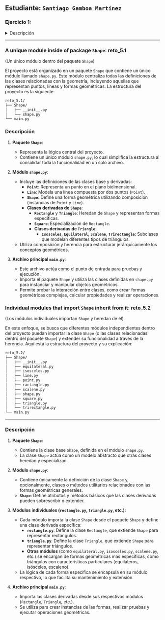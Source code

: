 ## Estudiante: `Santiago Gamboa Martínez`

### Ejercicio 1:

<details><summary>Descripción</summary>

Create a package with all code of class `Shape`, this exersice should be conducted in two ways:

- A unique module inside of package Shape

- Individual modules that import Shape in inheritates from it.

</details>

---

### **A unique module inside of package `Shape`: reto_5.1**

(Un único módulo dentro del paquete `Shape`)

El proyecto está organizado en un paquete `Shape` que contiene un único módulo llamado `shape.py`. Este módulo centraliza todas las definiciones de las clases relacionadas con la geometría, incluyendo aquellas que representan puntos, líneas y formas geométricas. La estructura del proyecto es la siguiente:

```bash
reto_5.1/
├── Shape/
│   ├── __init__.py
│   └── shape.py
└── main.py
```

### **Descripción**

1. **Paquete `Shape`**:

   - Representa la lógica central del proyecto.
   - Contiene un único módulo `shape.py`, lo cual simplifica la estructura al consolidar toda la funcionalidad en un solo archivo.

2. **Módulo `shape.py`**:

   - Incluye las definiciones de las clases base y derivadas:
     - **`Point`**: Representa un punto en el plano bidimensional.
     - **`Line`**: Modela una línea compuesta por dos puntos (`Point`).
     - **`Shape`**: Define una forma geométrica utilizando composición (instancias de `Point` y `Line`).
     - **Clases derivadas de `Shape`**:
       - **`Rectangle`** y **`Triangle`**: Heredan de `Shape` y representan formas específicas.
       - **`Square`**: Especialización de `Rectangle`.
       - **Clases derivadas de `Triangle`**:
         - **`Isosceles`**, **`Equilateral`**, **`Scalene`**, **`Trirectangle`**: Subclases que modelan diferentes tipos de triángulos.
   - Utiliza composición y herencia para estructurar jerárquicamente los conceptos geométricos.

3. **Archivo principal `main.py`**:
   - Este archivo actúa como el punto de entrada para pruebas y ejecución.
   - Importa el paquete `Shape` y utiliza las clases definidas en `shape.py` para instanciar y manipular objetos geométricos.
   - Permite probar la interacción entre clases, como crear formas geométricas complejas, calcular propiedades y realizar operaciones.

### **Individual modules that import `Shape` inherit from it: reto_5.2**

(Los módulos individuales importan `Shape` y heredan de él)

En este enfoque, se busca que diferentes módulos independientes dentro del proyecto puedan importar la clase `Shape` (o las clases relacionadas dentro del paquete `Shape`) y extender su funcionalidad a través de la herencia. Aquí está la estructura del proyecto y su explicación:

```bash
reto_5.2/
├── Shape/
│   ├── __init__.py
│   ├── equilateral.py
│   ├── isosceles.py
│   ├── line.py
│   ├── point.py
│   ├── ractangle.py
│   ├── scalene.py
│   ├── shape.py
│   ├── square.py
│   ├── triangle.py
│   └── trirectangle.py
└── main.py
```

---

### **Descripción**

1. **Paquete `Shape`**:

   - Contiene la clase base `Shape`, definida en el módulo `shape.py`.
   - La clase `Shape` actúa como un modelo abstracto que otras clases heredan y especializan.

2. **Módulo `shape.py`**:

   - Contiene únicamente la definición de la clase `Shape` y, opcionalmente, clases o métodos utilitarios relacionados con las formas geométricas generales.
   - **`Shape`**: Define atributos y métodos básicos que las clases derivadas pueden sobrescribir o extender.

3. **Módulos individuales (`rectangle.py`, `triangle.py`, etc.)**:

   - Cada módulo importa la clase `Shape` desde el paquete `Shape` y define una clase derivada específica:
     - **`rectangle.py`**: Define la clase `Rectangle`, que extiende `Shape` para representar rectángulos.
     - **`triangle.py`**: Define la clase `Triangle`, que extiende `Shape` para representar triángulos.
     - **Otros módulos** (como `equilateral.py`, `isosceles.py`, `scalene.py`, etc.) se encargan de formas geométricas más específicas, como triángulos con características particulares (equiláteros, isósceles, escaleno).
   - La lógica de cada forma específica se encapsula en su módulo respectivo, lo que facilita su mantenimiento y extensión.

4. **Archivo principal `main.py`**:
   - Importa las clases derivadas desde sus respectivos módulos (`Rectangle`, `Triangle`, etc.).
   - Se utiliza para crear instancias de las formas, realizar pruebas y ejecutar operaciones geométricas.
